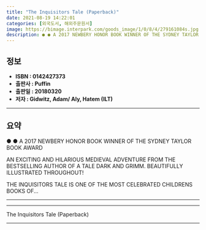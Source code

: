 ```yaml
---
title: "The Inquisitors Tale (Paperback)"
date: 2021-08-19 14:22:01
categories: [외국도서, 해외주문원서]
image: https://bimage.interpark.com/goods_image/1/0/8/4/279161084s.jpg
description: ● ● A 2017 NEWBERY HONOR BOOK WINNER OF THE SYDNEY TAYLOR BOOK AWARD AN EXCITING AND HILARIOUS MEDIEVAL ADVENTURE FROM THE BESTSELLING AUTHOR OF A TALE DARK
---
```


## **정보**

- **ISBN : 0142427373**
- **출판사 : Puffin**
- **출판일 : 20180320**
- **저자 : Gidwitz, Adam/ Aly, Hatem (ILT)**

------



## **요약**

●  ●  A 2017 NEWBERY HONOR BOOK
WINNER OF THE SYDNEY TAYLOR BOOK AWARD 

AN EXCITING AND HILARIOUS MEDIEVAL ADVENTURE FROM THE BESTSELLING AUTHOR OF A TALE DARK AND GRIMM. BEAUTIFULLY ILLUSTRATED THROUGHOUT! 

THE INQUISITORS TALE IS ONE OF THE MOST CELEBRATED CHILDRENS BOOKS OF... 

------



------


The Inquisitors Tale (Paperback) 

------


